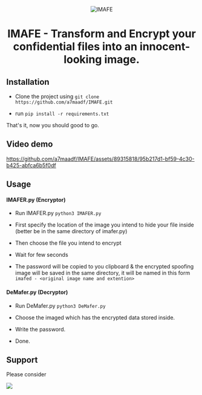<p align="center">
  <img src="https://i.ibb.co/PgSVZ18/logo-no-bg.png" alt="IMAFE"/>
   <h1 align="center">IMAFE - Transform and Encrypt your confidential files into an innocent-looking image.</h1>
</p>
<h2>Installation</h2>

- Clone the project using `git clone https://github.com/a7maadf/IMAFE.git`

- run `pip install -r requirements.txt`

That's it, now you should good to go.


<h2>Video demo</h2>

https://github.com/a7maadf/IMAFE/assets/89315818/95b217d1-bf59-4c30-b425-abfca6b5f0df

<h2>
Usage
</h2>

<h4>
IMAFER.py (Encryptor)
</h4>

- Run IMAFER.py  `python3 IMAFER.py`
 
- First specify the location of the image you intend to hide your file inside (better be in the same directory of imafer.py)
 
- Then choose the file you intend to encrypt
 
- Wait for few seconds

- The password will be copied to you clipboard & the encrypted spoofing image will be saved in the same directory, it will be named in this form 
`imafed - <original image name and extention>`

<h4>DeMafer.py (Decryptor)</h4>

- Run DeMafer.py  `python3 DeMafer.py`

- Choose the imaged which has the encrypted data stored inside.

- Write the password.

- Done.




<h2>
Support
</h2>

Please consider

[![](https://camo.githubusercontent.com/b18e4e33eb88215c17a5a66de3b51d92ce22cd7bbaf568561ecb0154ef3c1d76/68747470733a2f2f63646e2d696d616765732d312e6d656469756d2e636f6d2f6d61782f3733382f312a47393575796f6b4148344a433550707678344c6d6f514032782e706e67)](https://www.buymeacoffee.com/a7maadf)
